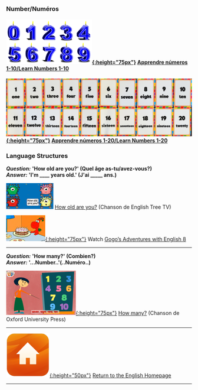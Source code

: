 <head>
<!-- Global site tag (gtag.js) - Google Analytics -->
<script async src="https://www.googletagmanager.com/gtag/js?id=UA-160613202-2"></script>
<script>
  window.dataLayer = window.dataLayer || [];
  function gtag(){dataLayer.push(arguments);}
  gtag('js', new Date());
  gtag('config', 'UA-160613202-2');
</script>
</head>

### Number/Numéros

#### [![numb2](/images/numb2.PNG){:height="75px"}](https://english-homework.github.io/KidooLand/Number_I) [Apprendre números 1-10/Learn Numbers 1-10](https://english-homework.github.io/KidooLand/Number_I)   

#### [![numb3](/images/numb3.PNG){:height="75px"}](https://english-homework.github.io/KidooLand/Number_II) [Apprendre números 1-20/Learn Numbers 1-20](https://english-homework.github.io/KidooLand/Number_II)    

### Language Structures

***Question:*** **'How old are you?' (Quel âge as-tu/avez-vous?)**  
***Answer:*** **'I'm ____ years old.' (J'ai _____ ans.)**

[![hoay](/images/hoay.PNG)](https://www.youtube.com/watch?v=x2cI4ZgsYU4) [How old are you?](https://www.youtube.com/watch?v=x2cI4ZgsYU4) (Chanson de English Tree TV)  

[![gae8](/images/gae8.PNG){:height="75px"}](https://www.youtube.com/watch?v=sn4sp4YGz0E) Watch [Gogo’s Adventures with English 8](https://www.youtube.com/watch?v=sn4sp4YGz0E)

***

***Question:*** **'How many?' (Combien?)**  
***Answer:*** **'...Number..'(..Numéro..)**

[![oxeuhm](/images/oxeuhm.PNG){:height="75px"}](https://www.youtube.com/watch?v=G3zaC5onBvM) [How many?](https://www.youtube.com/watch?v=G3zaC5onBvM) (Chanson de Oxford University Press)  

***

[![home](/images/home.png){:height="50px"}](https://english-homework.github.io/KidooLand) [Return to the English Homepage](https://english-homework.github.io/KidooLand)

***
